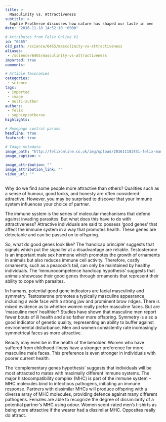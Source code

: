 ```yaml
---
title: >
  Masculinity vs. Attractiveness
subtitle: >
  Sophie Protheroe discusses how nature has shaped our taste in men
date: "2016-11-18 14:52:10 +0000"

# Attributes from Felix Online V1
id: "6465"
old_path: /science/6465/masculinity-vs-attractiveness
aliases:
 - /science/6465/masculinity-vs-attractiveness
imported: true
comments:

# Article Taxonomies
categories:
 - science
tags:
 - imported
 - image
 - multi-author
authors:
 - felix
 - sophieprotheroe
highlights:

# Homepage control params
headline: true
featured: true

# Image metadata
image_path: "http://felixonline.co.uk/img/upload/201611181451-felix-man-461195_1280.jpg"
image_caption: >

image_attribution: ""
image_attribution_link: ""
video_url: ""
---
```


Why do we find some people more attractive than others? Qualities such as a sense of humour, good looks, and honesty are often considered attractive. However, you may be surprised to discover that your immune system influences your choice of partner.

The immune system is the series of molecular mechanisms that defend against invading parasites. But what does this have to do with attractiveness? Attractive individuals are said to possess ‘good genes’ that affect the immune system in a way that promotes health. These genes are detectable and can be passed on to offspring.

So, what do good genes look like? The ‘handicap principle’ suggests that signals which put the signaller at a disadvantage are reliable. Testosterone is an important male sex hormone which promotes the growth of ornaments in animals but also reduces immune cell activity. Therefore, costly ornaments, such as a peacock’s tail, can only be maintained by healthy individuals. The ‘immunocompetence handicap hypothesis’ suggests that animals showcase their good genes through ornaments that represent their ability to cope with parasites.

In humans, potential good gene indicators are facial masculinity and symmetry. Testosterone promotes a typically masculine appearance, including a wide face with a strong jaw and prominent brow ridges. There is mixed evidence as to whether women really prefer masculine faces. But are ‘masculine men’ healthier? Studies have shown that masculine men report fewer bouts of ill health and also father more offspring. Symmetry is also a good indicator of genetic quality, representing an ability to buffer against environmental disturbance. Men and women consistently rate increasingly symmetrical faces as more attractive.

Beauty may even be in the health of the beholder. Women who have suffered from childhood illness have a stronger preference for more masculine male faces. This preference is even stronger in individuals with poorer current health.

The ‘complementary genes hypothesis’ suggests that individuals will be most attracted to mates with maximally different immune systems. The major histocompatibility complex (MHC) is part of the immune system – MHC molecules bind to infectious pathogens, initiating an immune response. Partners with dissimilar MHCs will produce offspring with a diverse array of MHC molecules, providing defence against many different pathogens. Females are able to recognize the degree of dissimilarity of a potential partner’s MHC using odour. Women scent-rated men’s t-shirts as being more attractive if the wearer had a dissimilar MHC. Opposites really do attract.

